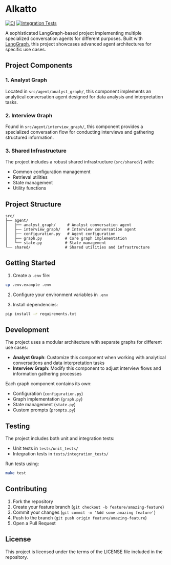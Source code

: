 # Alkatto

[![CI](https://github.com/naoufal51/alkatto/actions/workflows/unit-tests.yml/badge.svg)](https://github.com/naoufal51/alkatto/actions/workflows/unit-tests.yml)
[![Integration Tests](https://github.com/naoufal51/alkatto/actions/workflows/integration-tests.yml/badge.svg)](https://github.com/naoufal51/alkatto/actions/workflows/integration-tests.yml)

A sophisticated LangGraph-based project implementing multiple specialized conversation agents for different purposes. Built with [LangGraph](https://github.com/langchain-ai/langgraph), this project showcases advanced agent architectures for specific use cases.

## Project Components

### 1. Analyst Graph
Located in `src/agent/analyst_graph/`, this component implements an analytical conversation agent designed for data analysis and interpretation tasks.

### 2. Interview Graph
Found in `src/agent/interview_graph/`, this component provides a specialized conversation flow for conducting interviews and gathering structured information.

### 3. Shared Infrastructure
The project includes a robust shared infrastructure (`src/shared/`) with:
- Common configuration management
- Retrieval utilities
- State management
- Utility functions

## Project Structure

```
src/
├── agent/
│   ├── analyst_graph/     # Analyst conversation agent
│   ├── interview_graph/   # Interview conversation agent
│   ├── configuration.py   # Agent configuration
│   ├── graph.py          # Core graph implementation
│   └── state.py          # State management
└── shared/               # Shared utilities and infrastructure
```

## Getting Started

1. Create a `.env` file:
```bash
cp .env.example .env
```

2. Configure your environment variables in `.env`

3. Install dependencies:
```bash
pip install -r requirements.txt
```

## Development

The project uses a modular architecture with separate graphs for different use cases:

- **Analyst Graph**: Customize this component when working with analytical conversations and data interpretation tasks
- **Interview Graph**: Modify this component to adjust interview flows and information gathering processes

Each graph component contains its own:
- Configuration (`configuration.py`)
- Graph implementation (`graph.py`)
- State management (`state.py`)
- Custom prompts (`prompts.py`)

## Testing

The project includes both unit and integration tests:
- Unit tests in `tests/unit_tests/`
- Integration tests in `tests/integration_tests/`

Run tests using:
```bash
make test
```

## Contributing

1. Fork the repository
2. Create your feature branch (`git checkout -b feature/amazing-feature`)
3. Commit your changes (`git commit -m 'Add some amazing feature'`)
4. Push to the branch (`git push origin feature/amazing-feature`)
5. Open a Pull Request

## License

This project is licensed under the terms of the LICENSE file included in the repository.